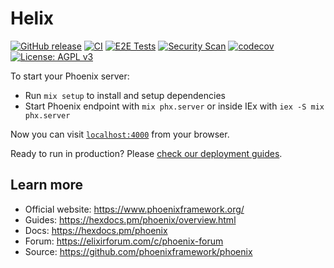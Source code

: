 # Helix

[![GitHub release](https://img.shields.io/github/v/release/ccarvalho-eng/helix)](https://github.com/ccarvalho-eng/helix/releases)
[![CI](https://github.com/ccarvalho-eng/helix/workflows/CI/badge.svg)](https://github.com/ccarvalho-eng/helix/actions/workflows/ci.yml)
[![E2E Tests](https://github.com/ccarvalho-eng/helix/workflows/Nightly%20E2E%20Integration%20Tests/badge.svg)](https://github.com/ccarvalho-eng/helix/actions/workflows/nightly-e2e-tests.yml)
[![Security Scan](https://github.com/ccarvalho-eng/helix/workflows/Security%20Scan/badge.svg)](https://github.com/ccarvalho-eng/helix/actions/workflows/security.yml)
[![codecov](https://codecov.io/gh/ccarvalho-eng/helix/branch/main/graph/badge.svg)](https://codecov.io/gh/ccarvalho-eng/helix)
[![License: AGPL v3](https://img.shields.io/badge/License-AGPL_v3-blue.svg)](https://www.gnu.org/licenses/agpl-3.0)

To start your Phoenix server:

  * Run `mix setup` to install and setup dependencies
  * Start Phoenix endpoint with `mix phx.server` or inside IEx with `iex -S mix phx.server`

Now you can visit [`localhost:4000`](http://localhost:4000) from your browser.

Ready to run in production? Please [check our deployment guides](https://hexdocs.pm/phoenix/deployment.html).

## Learn more

  * Official website: https://www.phoenixframework.org/
  * Guides: https://hexdocs.pm/phoenix/overview.html
  * Docs: https://hexdocs.pm/phoenix
  * Forum: https://elixirforum.com/c/phoenix-forum
  * Source: https://github.com/phoenixframework/phoenix
